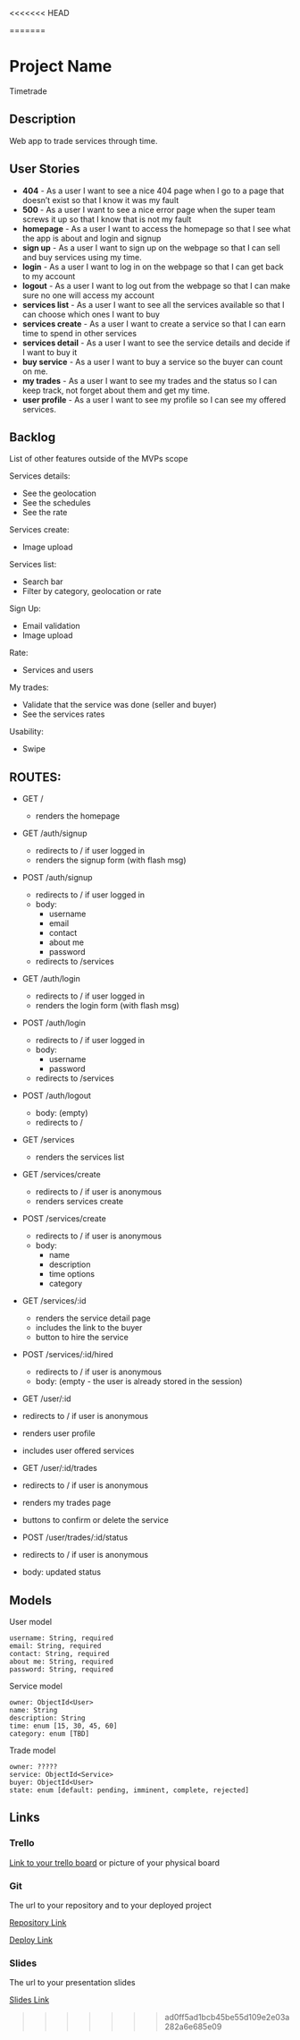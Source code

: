 <<<<<<< HEAD

=======
# Project Name
Timetrade

## Description
Web app to trade services through time.


## User Stories

- **404** - As a user I want to see a nice 404 page when I go to a page that doesn’t exist so that I know it was my fault 
- **500** - As a user I want to see a nice error page when the super team screws it up so that I know that is not my fault
- **homepage** - As a user I want to access the homepage so that I see what the app is about and login and signup
- **sign up** - As a user I want to sign up on the webpage so that I can sell and buy services using my time.
- **login** - As a user I want to log in on the webpage so that I can get back to my account
- **logout** - As a user I want to log out from the webpage so that I can make sure no one will access my account 
- **services list** - As a user I want to see all the services available so that I can choose which ones I want to buy
- **services create** - As a user I want to create a service so that I can earn time to spend in other services
- **services detail** - As a user I want to see the service details and decide if I want to buy it 
- **buy service** - As a user I want to buy a service so the buyer can count on me.
- **my trades** - As a user I want to see my trades and the status so I can keep track, not forget about them and get my time.
- **user profile** - As a user I want to see my profile so I can see my offered services. 

## Backlog

List of other features outside of the MVPs scope

Services details:
- See the geolocation
- See the schedules
- See the rate

Services create:
- Image upload

Services list:
- Search bar
- Filter by category, geolocation or rate

Sign Up:
- Email validation 
- Image upload

Rate:
- Services and users

My trades:
- Validate that the service was done (seller and buyer)
- See the services rates

Usability:
- Swipe


## ROUTES:

- GET / 
  - renders the homepage
- GET /auth/signup
  - redirects to / if user logged in
  - renders the signup form (with flash msg)
- POST /auth/signup
  - redirects to / if user logged in
  - body:
    - username
    - email
    - contact
    - about me
    - password
  - redirects to /services
- GET /auth/login
  - redirects to / if user logged in
  - renders the login form (with flash msg)
- POST /auth/login
  - redirects to / if user logged in
  - body:
    - username
    - password
  - redirects to /services
- POST /auth/logout
  - body: (empty)
  - redirects to /

- GET /services
  - renders the services list
- GET /services/create
  - redirects to / if user is anonymous
  - renders services create
- POST /services/create 
  - redirects to / if user is anonymous
  - body: 
    - name
    - description 
    - time options
    - category
- GET /services/:id
  - renders the service detail page
  - includes the link to the buyer
  - button to hire the service
- POST /services/:id/hired 
  - redirects to / if user is anonymous
  - body: (empty - the user is already stored in the session)
- GET /user/:id
 - redirects to / if user is anonymous
 - renders user profile
 - includes user offered services
- GET /user/:id/trades
 - redirects to / if user is anonymous
 - renders my trades page
 - buttons to confirm or delete the service
- POST /user/trades/:id/status
 - redirects to / if user is anonymous
 - body: updated status
 

## Models

User model
 
```
username: String, required
email: String, required
contact: String, required
about me: String, required
password: String, required

```

Service model

```
owner: ObjectId<User>
name: String
description: String
time: enum [15, 30, 45, 60]
category: enum [TBD]
``` 

Trade model
``` 
owner: ?????
service: ObjectId<Service> 
buyer: ObjectId<User>
state: enum [default: pending, imminent, complete, rejected]
``` 


## Links

### Trello

[Link to your trello board](https://trello.com/b/845cuqR7/timetrade) or picture of your physical board

### Git

The url to your repository and to your deployed project

[Repository Link](https://github.com/Caroline-GMR/timetrade)

[Deploy Link](http://heroku.com)

### Slides

The url to your presentation slides

[Slides Link](http://slides.com)
>>>>>>> ad0ff5ad1bcb45be55d109e2e03a282a6e685e09
